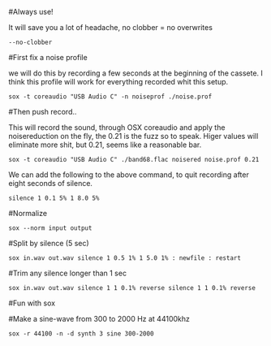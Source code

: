 #Always use!

It will save you a lot of headache, no clobber = no overwrites


```
--no-clobber
```


#First fix a noise profile

we will do this by recording a few seconds at the beginning of the cassete.
I think this profile will work for everything recorded whit this setup.

```
sox -t coreaudio "USB Audio C" -n noiseprof ./noise.prof
```

#Then push record..

This will record the sound, through OSX coreaudio and apply the noisereduction
on the fly, the 0.21 is the fuzz so to speak. Higer values will eliminate more
shit, but 0.21, seems like a reasonable bar.

```
sox -t coreaudio "USB Audio C" ./band68.flac noisered noise.prof 0.21
```

We can add the following to the above command, to quit recording after 
eight seconds of silence.

```
silence 1 0.1 5% 1 8.0 5%
```

#Normalize

```
sox --norm input output
```

#Split by silence (5 sec)

```
sox in.wav out.wav silence 1 0.5 1% 1 5.0 1% : newfile : restart
```


#Trim any silence longer than 1 sec

```
sox in.wav out.wav silence 1 1 0.1% reverse silence 1 1 0.1% reverse
```


#Fun with sox


#Make a sine-wave from 300 to 2000 Hz at 44100khz

```
sox -r 44100 -n -d synth 3 sine 300-2000
```
